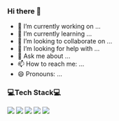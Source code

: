 <h3> Hi there 👋 </h3>

- 🔭 I’m currently working on ...
- 🌱 I’m currently learning ...
- 👯 I’m looking to collaborate on ...
- 🤔 I’m looking for help with ...
- 💬 Ask me about ...
- 📫 How to reach me: ...
- 😄 Pronouns: ...


<h3>💻Tech Stack💻</h3>  
<img src="https://img.shields.io/badge/Python-4641D9?style=flat-square&logo=Python&logoColor=white"/>
<img src="https://img.shields.io/badge/Java-990085?style=flat-square&logo=java&logoColor=white"/>
<img src="https://img.shields.io/badge/C-5D5D5D?style=flat-square&logo=C&logoColor=white"/>
<img src="https://img.shields.io/badge/HTML-8041D9?style=flat-square&logo=HTML5&logoColor=white"/>
<img src="https://img.shields.io/badge/CSS-C72F7A?style=flat-square&logo=CSS3&logoColor=white"/>
